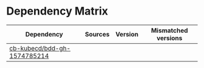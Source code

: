 # Dependency Matrix

Dependency | Sources | Version | Mismatched versions
---------- | ------- | ------- | -------------------
[cb-kubecd/bdd-gh-1574785214](https://github.com/cb-kubecd/bdd-gh-1574785214.git) |  | []() | 
